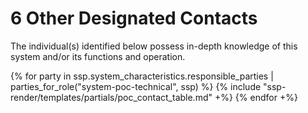 # 6 Other Designated Contacts

The individual(s) identified below possess in-depth knowledge of this system and/or its functions and operation.

{% for party in ssp.system_characteristics.responsible_parties | parties_for_role("system-poc-technical", ssp) %}
{% include "ssp-render/templates/partials/poc_contact_table.md" +%}
{% endfor +%}
